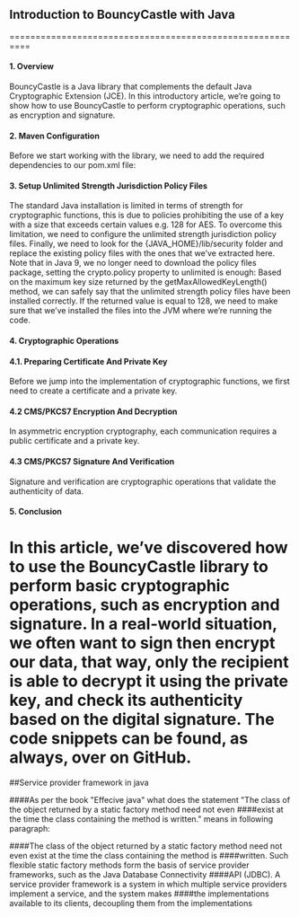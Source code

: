 ## Introduction to BouncyCastle with Java

==========================================================
#### 1. Overview
BouncyCastle is a Java library that complements the default Java Cryptographic Extension (JCE).
In this introductory article, we’re going to show how to use BouncyCastle to perform cryptographic operations, such as encryption and signature.

#### 2. Maven Configuration
Before we start working with the library, we need to add the required dependencies to our pom.xml file:

#### 3. Setup Unlimited Strength Jurisdiction Policy Files
The standard Java installation is limited in terms of strength for cryptographic functions, this is due to policies prohibiting the use of a key with a size that exceeds certain values e.g. 128 for AES.
To overcome this limitation, we need to configure the unlimited strength jurisdiction policy files.
Finally, we need to look for the {JAVA_HOME}/lib/security folder and replace the existing policy files with the ones that we’ve extracted here.
Note that in Java 9, we no longer need to download the policy files package, setting the crypto.policy property to unlimited is enough:
Based on the maximum key size returned by the getMaxAllowedKeyLength() method, we can safely say that the unlimited strength policy files have been installed correctly.
If the returned value is equal to 128, we need to make sure that we’ve installed the files into the JVM where we’re running the code.

#### 4. Cryptographic Operations

#### 4.1. Preparing Certificate And Private Key
Before we jump into the implementation of cryptographic functions, we first need to create a certificate and a private key.

#### 4.2 CMS/PKCS7 Encryption And Decryption
In asymmetric encryption cryptography, each communication requires a public certificate and a private key.

#### 4.3 CMS/PKCS7 Signature And Verification
Signature and verification are cryptographic operations that validate the authenticity of data.

#### 5. Conclusion
In this article, we’ve discovered how to use the BouncyCastle library to perform basic cryptographic operations, such as encryption and signature.
In a real-world situation, we often want to sign then encrypt our data, that way, only the recipient is able to decrypt it using the private key, and check its authenticity based on the digital signature.
The code snippets can be found, as always, over on GitHub.
==========================================================


##Service provider framework in java

####As per the book "Effecive java" what does the statement "The class of the object returned by a static factory method need not even ####exist at the time the class containing the method is written." means in following paragraph:

####The class of the object returned by a static factory method need not even exist at the time the class containing the method is ####written. Such flexible static factory methods form the basis of service provider frameworks, such as the Java Database Connectivity ####API (JDBC). A service provider framework is a system in which multiple service providers implement a service, and the system makes ####the implementations available to its clients, decoupling them from the implementations
